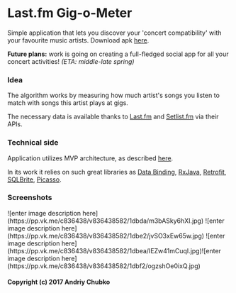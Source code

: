 # Last.fm Gig-o-Meter
Simple application that lets you discover your 'concert compatibility' with your favourite music artists. Download apk <a href="https://github.com/qwertyfinger/last.fm-gig-o-meter/raw/master/last.fm%20gig-o-meter%20v0.1.apk">here</a>.

<b>Future plans:</b> work is going on creating a full-fledged social app for all your concert activities! <em>(ETA: middle-late spring)</em>

<h3>Idea</h3>
The algorithm works by measuring how much artist's songs you listen to match with songs this artist plays at gigs.

The necessary data is available thanks to <a href="http://www.last.fm">Last.fm</a> and <a href="http://www.setlist.fm">Setlist.fm</a> via their APIs.

<h3>Technical side</h3>
Application utilizes MVP architecture, as described <a href="https://github.com/ribot/android-guidelines/blob/master/architecture_guidelines/android_architecture.md">here</a>.

In its work it relies on such great libraries as <a href="https://developer.android.com/topic/libraries/data-binding/index.html">Data Binding</a>, <a href="https://github.com/ReactiveX/RxJava">RxJava</a>, <a href="https://github.com/square/retrofit">Retrofit</a>, <a href="https://github.com/square/sqlbrite">SQLBrite<a>, <a href="https://github.com/square/picasso">Picasso</a>.


<h3>Screenshots</h3>
![enter image description here](https://pp.vk.me/c836438/v836438582/1dbda/m3bASky6hXI.jpg) ![enter image description here](https://pp.vk.me/c836438/v836438582/1dbe2/jvSO3xEw65w.jpg)
![enter image description here](https://pp.vk.me/c836438/v836438582/1dbea/IEZw41mCuqI.jpg)![enter image description here](https://pp.vk.me/c836438/v836438582/1dbf2/ogzshOe0ixQ.jpg)


<h4>Copyright (c) 2017 Andriy Chubko</h4>
